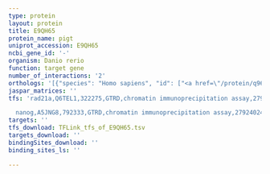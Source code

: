```yaml
---
type: protein
layout: protein
title: E9QH65
protein_name: pigt
uniprot_accession: E9QH65
ncbi_gene_id: '-'
organism: Danio rerio
function: target gene
number_of_interactions: '2'
orthologs: '[{"species": "Homo sapiens", "id": ["<a href=\"/protein/q969n2\">Q969N2</a>"]}, {"species": "Mus musculus", "id": ["<a href=\"/protein/q8bxq2\">Q8BXQ2</a>"]}, {"species": "Rattus norvegicus", "id": ["<a href=\"/protein/d4a604\">D4A604</a>"]}, {"species": "Drosophila melanogaster", "id": ["<a href=\"/protein/q9w3g0\">Q9W3G0</a>"]}, {"species": "Caenorhabditis elegans", "id": ["<a href=\"/protein/q19518\">Q19518</a>"]}, {"species": "Saccharomyces cerevisiae", "id": ["<a href=\"/protein/p38875\">P38875</a>"]}]'
jaspar_matrices: ''
tfs: 'rad21a,Q6TEL1,322275,GTRD,chromatin immunoprecipitation assay,27924024%5Buid%5D,No

  nanog,A5JNG8,792333,GTRD,chromatin immunoprecipitation assay,27924024%5Buid%5D,No'
targets: ''
tfs_download: TFLink_tfs_of_E9QH65.tsv
targets_download: ''
bindingSites_download: ''
binding_sites_ls: ''

---
```

